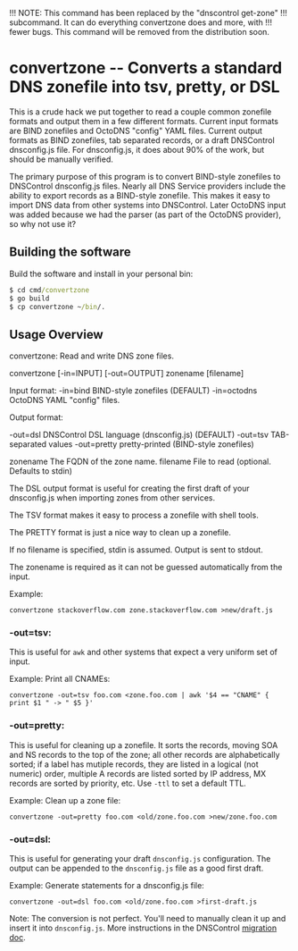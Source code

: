 
!!! NOTE: This command has been replaced by the "dnscontrol get-zone"
!!! subcommand. It can do everything convertzone does and more, with
!!! fewer bugs.  This command will be removed from the distribution soon.

# convertzone -- Converts a standard DNS zonefile into tsv, pretty, or DSL

This is a crude hack we put together to read a couple common zonefile
formats and output them in a few different formats.  Current input
formats are BIND zonefiles and OctoDNS "config" YAML files.  Current
output formats as BIND zonefiles, tab separated records, or a draft
DNSControl dnsconfig.js file. For dnsconfig.js, it does about 90%
of the work, but should be manually verified.

The primary purpose of this program is to convert BIND-style
zonefiles to DNSControl dnsconfig.js files.  Nearly all DNS Service
providers include the ability to export records as a BIND-style zonefile.
This makes it easy to import DNS data from other systems into DNSControl.
Later OctoDNS input was added because we had the parser (as part of
the OctoDNS provider), so why not use it?

## Building the software

Build the software and install in your personal bin:

```cmd
$ cd cmd/convertzone
$ go build
$ cp convertzone ~/bin/.
```


## Usage Overview

convertzone: Read and write DNS zone files.

convertzone [-in=INPUT] [-out=OUTPUT] zonename [filename]

Input format:
-in=bind      BIND-style zonefiles (DEFAULT)
-in=octodns   OctoDNS YAML "config" files.

Output format:

-out=dsl      DNSControl DSL language (dnsconfig.js) (DEFAULT)
-out=tsv      TAB-separated values
-out=pretty   pretty-printed (BIND-style zonefiles)

zonename    The FQDN of the zone name.
filename    File to read (optional. Defaults to stdin)

The DSL output format is useful for creating the first
draft of your dnsconfig.js when importing zones from
other services.

The TSV format makes it easy to process a zonefile with
shell tools.

The PRETTY format is just a nice way to clean up a zonefile.

If no filename is specified, stdin is assumed.
Output is sent to stdout.

The zonename is required as it can not be guessed automatically from the input.

Example:

    convertzone stackoverflow.com zone.stackoverflow.com >new/draft.js


### -out=tsv:

This is useful for `awk` and other systems that expect a very
uniform set of input.

Example: Print all CNAMEs:

    convertzone -out=tsv foo.com <zone.foo.com | awk '$4 == "CNAME" { print $1 " -> " $5 }'


### -out=pretty:

This is useful for cleaning up a zonefile. It sorts the records,
moving SOA and NS records to the top of the zone; all other records
are alphabetically sorted; if a label has mutiple records, they are
listed in a logical (not numeric) order, multiple A records are
listed sorted by IP address, MX records are sorted by priority,
etc.  Use `-ttl` to set a default TTL.

Example: Clean up a zone file:

    convertzone -out=pretty foo.com <old/zone.foo.com >new/zone.foo.com


### -out=dsl:

This is useful for generating your draft `dnsconfig.js` configuration.
The output can be appended to the `dnsconfig.js` file as a good first draft.

Example: Generate statements for a dnsconfig.js file:

    convertzone -out=dsl foo.com <old/zone.foo.com >first-draft.js

Note: The conversion is not perfect. You'll need to manually clean
it up and insert it into `dnsconfig.js`.  More instructions in the
DNSControl [migration doc]({site.github.url}}/migration).
